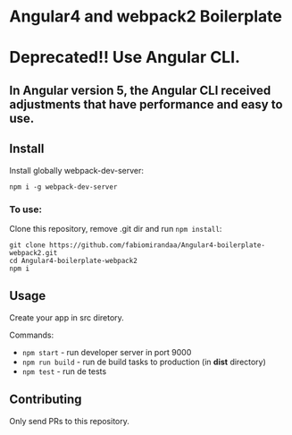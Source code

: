 # Angular4 and webpack2 Boilerplate

# Deprecated!! Use Angular CLI. 
## In Angular version 5, the Angular CLI received adjustments that have performance and easy to use.

## Install

Install globally webpack-dev-server:

```
npm i -g webpack-dev-server
```

### To use:

Clone this repository, remove .git dir and run `npm install`:

```
git clone https://github.com/fabiomirandaa/Angular4-boilerplate-webpack2.git
cd Angular4-boilerplate-webpack2
npm i
```

## Usage

Create your app in src diretory.

Commands:

 - `npm start` - run developer server in port 9000
 - `npm run build` - run de build tasks to production (in **dist** directory)
 - `npm test` - run de tests

## Contributing

Only send PRs to this repository.
